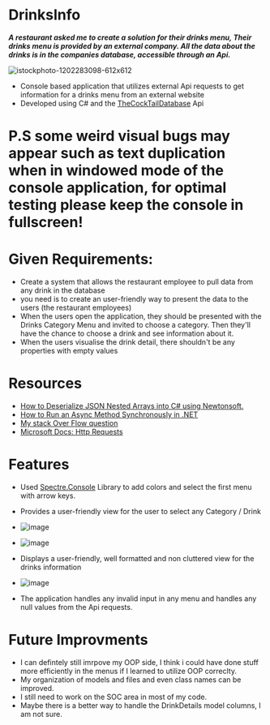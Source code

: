 # DrinksInfo

***A restaurant asked me to create a solution for their drinks menu, 
Their drinks menu is provided by an external company.
 All the data about the drinks is in the companies database, accessible through an Api.***
 
![istockphoto-1202283098-612x612](https://github.com/user-attachments/assets/32fa701c-d4b2-45d3-a8af-c47b4fd6613b)

- Console based application that utilizes external Api requests to get information for a drinks menu from an external website 
- Developed using C# and the [TheCockTailDatabase](https://www.thecocktaildb.com/api.php) Api

# P.S some weird visual bugs may appear such as text duplication when in windowed mode of the console application, for optimal testing please keep the console in fullscreen!
 
# Given Requirements:
- Create a system that allows the restaurant employee to pull data from any drink in the database
- you need is to create an user-friendly way to present the data to the users (the restaurant employees)
- When the users open the application, they should be presented with the Drinks Category Menu and invited to choose a category. Then they'll have the chance to choose a drink and see information about it.
- When the users visualise the drink detail, there shouldn't be any properties with empty values

# Resources
- [How to Deserialize JSON Nested Arrays into C# using Newtonsoft.](https://www.youtube.com/watch?v=LWtxg7g5s9U)
- [How to Run an Async Method Synchronously in .NET](https://code-maze.com/run-async-method-synchronously-dotnet/)
- [My stack Over Flow question](https://stackoverflow.com/questions/79217327/how-to-dynamically-handle-and-display-varying-numbers-of-columns-e-g-drink-in/79217357?noredirect=1#comment139691970_79217357)
- [Microsoft Docs: Http Requests](https://learn.microsoft.com/en-us/dotnet/csharp/tutorials/console-webapiclient)

# Features
- Used [Spectre.Console](https://spectreconsole.net/) Library to add colors and select the first menu with arrow keys.
- Provides a user-friendly view for the user to select any Category / Drink 
- ![image](https://github.com/user-attachments/assets/f0c8a301-26cc-41b2-b423-537f0a4ba14d)
  
- ![image](https://github.com/user-attachments/assets/496fd2ca-e73b-4808-8f8d-ac584027e467)
  
- Displays a user-friendly, well formatted and non cluttered view for the drinks information 
- ![image](https://github.com/user-attachments/assets/f2415b56-8a8b-4267-8d58-007a32594f4e)

- The application handles any invalid input in any menu and handles any null values from the Api requests.

# Future Improvments
- I can defintely still imrpove my OOP side, I think i could have done stuff more efficiently in the menus if I learned to utilize OOP correclty.
- My organization of models and files and even class names can be improved.
- I still need to work on the SOC area in most of my code.
- Maybe there is a better way to handle the DrinkDetails model columns, I am not sure.

